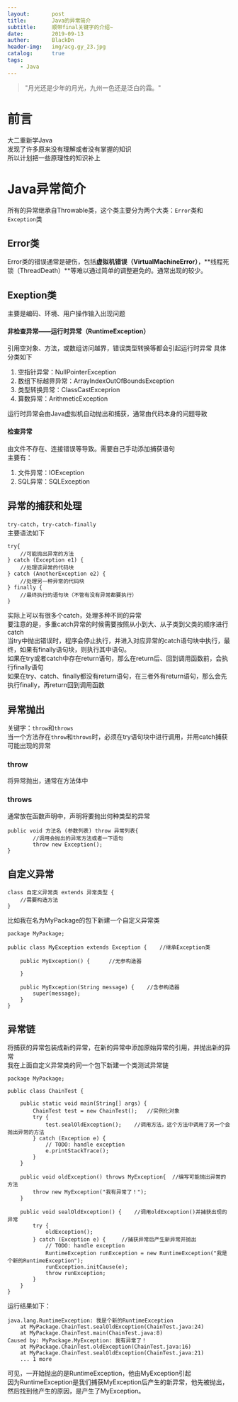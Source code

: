 ```yaml
---
layout:       post  
title:        Java的异常简介  
subtitle:     顺带final关键字的介绍~  
date:         2019-09-13  
auther:       BlackDn  
header-img:   img/acg.gy_23.jpg  
catalog:      true  
tags:  
    - Java  
---
```


>"月光还是少年的月光，九州一色还是泛白的霜。"

# 前言
大二重新学Java  
发现了许多原来没有理解或者没有掌握的知识  
所以计划把一些原理性的知识补上    

# Java异常简介

所有的异常继承自Throwable类，这个类主要分为两个大类：`Error`类和`Exception`类  
## Error类
Error类的错误通常是硬伤，包括**虚拟机错误（VirtualMachineError）**，**线程死锁（ThreadDeath）**等难以通过简单的调整避免的。通常出现的较少。

## Exeption类

主要是编码、环境、用户操作输入出现问题
#### 非检查异常——运行时异常（RuntimeException）
引用空对象、方法，或数组访问越界，错误类型转换等都会引起运行时异常
具体分类如下  
1. 空指针异常：NullPointerException
2. 数组下标越界异常：ArrayIndexOutOfBoundsException
3. 类型转换异常：ClassCastExceprion
4. 算数异常：ArithmeticException

运行时异常会由Java虚拟机自动抛出和捕获，通常由代码本身的问题导致
#### 检查异常
由文件不存在、连接错误等导致。需要自己手动添加捕获语句  
主要有：
1. 文件异常：IOException
2. SQL异常：SQLException



## 异常的捕获和处理
`try-catch`，`try-catch-finally`  
主要语法如下  

```
try{
    //可能抛出异常的方法
} catch (Exception e1) {
    //处理该异常的代码块
} catch (AnotherException e2) {
    //处理另一种异常的代码块
} finally {
    //最终执行的语句块（不管有没有异常都要执行）
}
```
实际上可以有很多个catch，处理多种不同的异常  
要注意的是，多重catch异常的时候需要按照从小到大、从子类到父类的顺序进行catch  
当try中抛出错误时，程序会停止执行，并进入对应异常的catch语句块中执行，最终，如果有finally语句块，则执行其中语句。  
如果在try或者catch中存在return语句，那么在return后、回到调用函数前，会执行finally语句  
如果在try、catch、finally都没有return语句，在三者外有return语句，那么会先执行finally，再return回到调用函数
## 异常抛出
关键字：`throw`和`throws`   
当一个方法存在`throw`和`throws`时，必须在try语句块中进行调用，并用catch捕获可能出现的异常

### throw

将异常抛出，通常在方法体中
### throws
通常放在函数声明中，声明将要抛出何种类型的异常  

```
public void 方法名 (参数列表) throw 异常列表{
        //调用会抛出的异常方法或者一下语句
        throw new Exception();
}
```
## 自定义异常
```
class 自定义异常类 extends 异常类型 {
    //需要构造方法
}
```
比如我在名为MyPackage的包下新建一个自定义异常类  

```
package MyPackage;

public class MyException extends Exception {	//继承Exception类
	
	public MyException() {		//无参构造器
		
	}
	
	public MyException(String message) {	//含参构造器
		super(message);
	}
}
```
## 异常链
将捕获的异常包装成新的异常，在新的异常中添加原始异常的引用，并抛出新的异常  
我在上面自定义异常类的同一个包下新建一个类测试异常链  

```
package MyPackage;

public class ChainTest {

	public static void main(String[] args) {
		ChainTest test = new ChainTest();	//实例化对象
		try {
			test.sealOldException();	//调用方法，这个方法中调用了另一个会抛出异常的方法
		} catch (Exception e) {
			// TODO: handle exception
			e.printStackTrace();
		}
	}
	
	public void oldException() throws MyException{	//编写可能抛出异常的方法
		throw new MyException("我有异常了！");
	}
	
	public void sealOldException() {	//调用oldException()并捕获出现的异常
		try {
			oldException();
		} catch (Exception e) {		//捕获异常后产生新异常并抛出
			// TODO: handle exception
			RuntimeException runException = new RuntimeException("我是个新的RuntimeException");	
			runException.initCause(e);
			throw runException;
		}
	}
}
```
运行结果如下：

```
java.lang.RuntimeException: 我是个新的RuntimeException
	at MyPackage.ChainTest.sealOldException(ChainTest.java:24)
	at MyPackage.ChainTest.main(ChainTest.java:8)
Caused by: MyPackage.MyException: 我有异常了！
	at MyPackage.ChainTest.oldException(ChainTest.java:16)
	at MyPackage.ChainTest.sealOldException(ChainTest.java:21)
	... 1 more

```
可见，一开始抛出的是RuntimeException，他由MyException引起  
因为RuntimeException是我们捕获MyException后产生的新异常，他先被抛出，然后找到他产生的原因，是产生了MyException。
